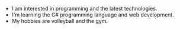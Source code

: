 - I am interested in programming and the latest technologies.
- I'm learning the C# programming language and web development.
- My hobbies are volleyball and the gym.
